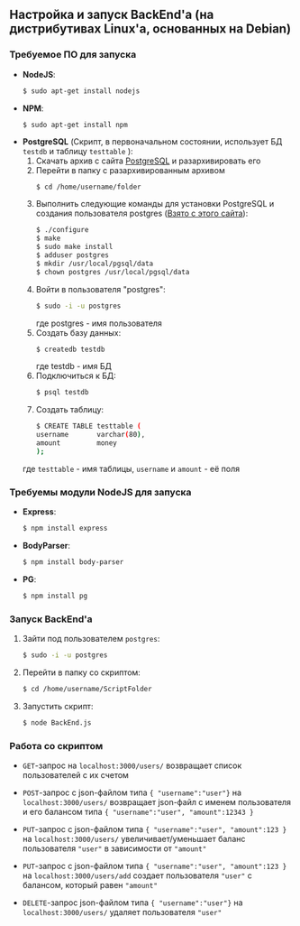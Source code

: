 
## Настройка и запуск BackEnd'а (на дистрибутивах Linux'a, основанных на Debian)


### Требуемое ПО для запуска
- **NodeJS**:
  ```sh
  $ sudo apt-get install nodejs
  ```
- **NPM**:
  ```sh
  $ sudo apt-get install npm
  ```
- **PostgreSQL** (Скрипт, в первоначальном состоянии, использует БД ```testdb``` и таблицу ```testtable``` ):
  1. Скачать архив с сайта [PostgreSQL](https://www.postgresql.org/ftp/source/v12.1/) и разархивировать его
  2. Перейти в папку c разархивированным архивом 
     ```
     $ cd /home/username/folder
     ```
  3. Выполнить следующие команды для установки PostgreSQL и создания пользователя postgres ([Взято с этого сайта](https://postgrespro.ru/docs/postgresql/12/installation)):
     ```sh
     $ ./configure
     $ make
     $ sudo make install
     $ adduser postgres
     $ mkdir /usr/local/pgsql/data
     $ chown postgres /usr/local/pgsql/data
     ```
  4. Войти в пользователя "postgres":
     ```sh 
     $ sudo -i -u postgres 
     ``` 
     где postgres - имя пользователя
  5. Создать базу данных:
     ```sh
     $ createdb testdb
     ```
     где testdb - имя БД
  6. Подключиться к БД:
     ```sh
     $ psql testdb
     ```
  7. Создать таблицу:
     ```sh 
     $ CREATE TABLE testtable (
     username       varchar(80),
     amount         money          
     );
     ```
  где ```testtable``` - имя таблицы, ```username``` и ```amount``` - её поля
  
### Требуемы модули NodeJS для запуска
- **Express**:
    ```sh
    $ npm install express
    ```
- **BodyParser**:
    ```sh
    $ npm install body-parser
    ```
- **PG**:
    ```sh
    $ npm install pg
    ```
### Запуск BackEnd'а
1. Зайти под пользователем ```postgres```:
   ```sh
   $ sudo -i -u postgres
   ```
2. Перейти в папку со скриптом:
   ```sh 
   $ cd /home/username/ScriptFolder
   ```
3. Запустить скрипт:
   ```sh 
   $ node BackEnd.js
   ```

### Работа со скриптом
- ```GET```-запрос на ```localhost:3000/users/``` возвращает список пользователей с их счетом

- ```POST```-запрос с json-файлом типа ```{ "username":"user"}``` на ```localhost:3000/users/``` возвращает json-файл с именем пользователя и его балансом типа ```{ "username":"user", "amount":12343 }``` 

- ```PUT```-запрос с json-файлом типа ```{ "username":"user", "amount":123 }``` на ```localhost:3000/users/``` увеличивает/уменьшает баланс пользователя ``"user"`` в зависимости от ```"amount"```

- ```PUT```-запрос с json-файлом типа ```{ "username":"user", "amount":123 }``` на ```localhost:3000/users/add``` создает пользователя     ```"user"``` с балансом, который равен ```"amount"```

- ```DELETE```-запрос json-файлом типа ```{ "username":"user"}``` на ```localhost:3000/users/``` удаляет пользователя ```"user"```
